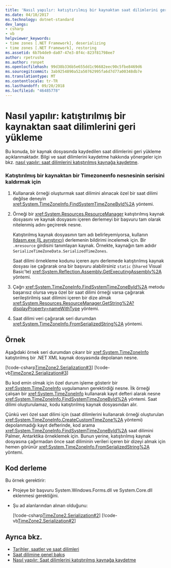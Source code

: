 ```yaml
---
title: 'Nasıl yapılır: katıştırılmış bir kaynaktan saat dilimlerini geri yükleme'
ms.date: 04/10/2017
ms.technology: dotnet-standard
dev_langs:
- csharp
- vb
helpviewer_keywords:
- time zones [.NET Framework], deserializing
- time zones [.NET Framework], restoring
ms.assetid: 6b7b4de9-da07-47e3-8f4c-823f81798ee7
author: rpetrusha
ms.author: ronpet
ms.openlocfilehash: 99d38b336b5e655dd1c96682eec90c5fbe8469d6
ms.sourcegitcommit: 3ab9254890a52a50762995fa6d7d77a00348db7e
ms.translationtype: MT
ms.contentlocale: tr-TR
ms.lasthandoff: 09/20/2018
ms.locfileid: "46485778"
---
```

# <a name="how-to-restore-time-zones-from-an-embedded-resource"></a>Nasıl yapılır: katıştırılmış bir kaynaktan saat dilimlerini geri yükleme

Bu konuda, bir kaynak dosyasında kaydedilen saat dilimlerini geri yükleme açıklanmaktadır. Bilgi ve saat dilimlerini kaydetme hakkında yönergeler için bkz. [nasıl yapılır: saat dilimlerini katıştırılmış kaynağa kaydetme](../../../docs/standard/datetime/save-time-zones-to-an-embedded-resource.md).

### <a name="to-deserialize-a-timezoneinfo-object-from-an-embedded-resource"></a>Katıştırılmış bir kaynaktan bir Timezoneınfo nesnesinin serisini kaldırmak için

1. Kullanarak örneği oluşturmak saat dilimini alınacak özel bir saat dilimi değilse deneyin <xref:System.TimeZoneInfo.FindSystemTimeZoneById%2A> yöntemi.

2. Örneği bir <xref:System.Resources.ResourceManager> katıştırılmış kaynak dosyasını ve kaynak dosyasını içeren derlemeyi bir başvuru tam olarak nitelenmiş adını geçirerek nesne.

   Katıştırılmış kaynak dosyasının tam adı belirleyemiyorsa, kullanın [Ildasm.exe (IL ayrıştırıcı)](../../../docs/framework/tools/ildasm-exe-il-disassembler.md) derlemenin bildirimi incelemek için. Bir `.mresource` girdisini tanımlayan kaynak. Örnekte, kaynağın tam adıdır `SerializeTimeZoneData.SerializedTimeZones`.

   Saat dilimi örnekleme kodunu içeren aynı derlemede katıştırılmış kaynak dosyası ise çağırarak ona bir başvuru alabilirsiniz `static` (`Shared` Visual Basic'te) <xref:System.Reflection.Assembly.GetExecutingAssembly%2A> yöntemi.

3. Çağrı <xref:System.TimeZoneInfo.FindSystemTimeZoneById%2A> metodu başarısız olursa veya özel bir saat dilimi örneği varsa çağırarak serileştirilmiş saat dilimini içeren bir dize almak <xref:System.Resources.ResourceManager.GetString%2A?displayProperty=nameWithType> yöntemi.

4. Saat dilimi veri çağırarak seri durumdan <xref:System.TimeZoneInfo.FromSerializedString%2A> yöntemi.

## <a name="example"></a>Örnek

Aşağıdaki örnek seri durumdan çıkarır bir <xref:System.TimeZoneInfo> katıştırılmış bir .NET XML kaynak dosyasında depolanan nesne.

[!code-csharp[TimeZone2.Serialization#3](../../../samples/snippets/csharp/VS_Snippets_CLR/TimeZone2.Serialization/cs/SerializeTimeZoneData.cs#3)]
[!code-vb[TimeZone2.Serialization#3](../../../samples/snippets/visualbasic/VS_Snippets_CLR/TimeZone2.Serialization/vb/SerializeTimeZoneData.vb#3)]

Bu kod emin olmak için özel durum işleme gösterir bir <xref:System.TimeZoneInfo> uygulamanın gerektirdiği nesne. İlk örneği çalışan bir <xref:System.TimeZoneInfo> kullanarak kayıt defteri alarak nesne <xref:System.TimeZoneInfo.FindSystemTimeZoneById%2A> yöntemi. Saat dilimi oluşturulamaz, kodu katıştırılmış kaynak dosyasından alır.

Çünkü veri özel saat dilimi için (saat dilimlerini kullanarak örneği oluşturulan <xref:System.TimeZoneInfo.CreateCustomTimeZone%2A> yöntemi) depolanmadığı kayıt defterinde, kod arama <xref:System.TimeZoneInfo.FindSystemTimeZoneById%2A> saat dilimini Palmer, Antarktika örneklemek için. Bunun yerine, katıştırılmış kaynak dosyasına çağırmadan önce saat diliminin verileri içeren bir dizeyi almak için hemen görünür <xref:System.TimeZoneInfo.FromSerializedString%2A> yöntemi.

## <a name="compiling-the-code"></a>Kod derleme

Bu örnek gerektirir:

* Projeye bir başvuru System.Windows.Forms.dll ve System.Core.dll eklenmesi gerektiğini.

* Şu ad alanlarından alınan olduğunu:

  [!code-csharp[TimeZone2.Serialization#2](../../../samples/snippets/csharp/VS_Snippets_CLR/TimeZone2.Serialization/cs/SerializeTimeZoneData.cs#2)]
  [!code-vb[TimeZone2.Serialization#2](../../../samples/snippets/visualbasic/VS_Snippets_CLR/TimeZone2.Serialization/vb/SerializeTimeZoneData.vb#2)]

## <a name="see-also"></a>Ayrıca bkz.

* [Tarihler, saatler ve saat dilimleri](../../../docs/standard/datetime/index.md)
* [Saat dilimine genel bakış](../../../docs/standard/datetime/time-zone-overview.md)
* [Nasıl yapılır: Saat dilimlerini katıştırılmış kaynağa kaydetme](../../../docs/standard/datetime/save-time-zones-to-an-embedded-resource.md)
